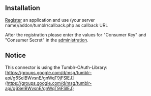 Installation
------------

[Register](http://www.tumblr.com/oauth/apps) an application and use (your server name)/addon/tumblr/callback.php as 
callback URL

After the registration please enter the values for "Consumer Key" and "Consumer Secret" in the [administration](admin/addons/tumblr).

Notice
------
This connector is using the Tumblr-OAuth-Library:
[https://groups.google.com/d/msg/tumblr-api/g6SeIBWvsnE/gnWqT9jFSlEJ](https://groups.google.com/d/msg/tumblr-api/g6SeIBWvsnE/gnWqT9jFSlEJ)
